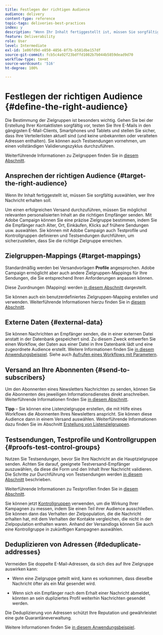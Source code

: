 ```yaml
---
title: Festlegen der richtigen Audience
audience: delivery
content-type: reference
topic-tags: deliveries-best-practices
index: y
description: "Wenn Ihr Inhalt fertiggestellt ist, müssen Sie sorgfältig auswählen, wer Ihre Nachricht erhalten soll."
feature: Deliverability
role: User
level: Intermediate
exl-id: 1e06fd9d-e850-4856-8f7b-b581dbe157df
source-git-commit: fcb5c4a92f23bdffd1082b7b044b5859dead9d70
workflow-type: tm+mt
source-wordcount: '516'
ht-degree: 100%

---
```


# Festlegen der richtigen Audience {#define-the-right-audience}

Die Bestimmung der Zielgruppen ist besonders wichtig. Gehen Sie bei der Erstellung Ihrer Kontaktlisten sorgfältig vor, testen Sie Ihre E-Mails in den gängigsten E-Mail-Clients, Smartphones und Tablets und stellen Sie sicher, dass Ihre Verteilerlisten aktuell sind (und keine unbekannten oder veralteten Adressen enthalten). Sie können auch Testsendungen vornehmen, um einen vollständigen Validierungszyklus durchzuführen.

Weiterführende Informationen zu Zielgruppen finden Sie in [diesem Abschnitt](../../audiences/using/selecting-an-audience-in-a-message.md).

## Ansprechen der richtigen Audience {#target-the-right-audience}

Wenn Ihr Inhalt fertiggestellt ist, müssen Sie sorgfältig auswählen, wer Ihre Nachricht erhalten soll.

Um einen erfolgreichen Versand durchzuführen, müssen Sie möglichst relevanten personalisierten Inhalt an die richtigen Empfänger senden. Mit Adobe Campaign können Sie eine präzise Zielgruppe bestimmen, indem Sie die Empfänger nach Alter, Ort, Einkäufen, Klicks auf frühere Sendungen usw. auswählen. Sie können mit Adobe Campaign auch Testprofile und Kontrollgruppen definieren und Testsendungen durchführen, um sicherzustellen, dass Sie die richtige Zielgruppe erreichen.

## Zielgruppen-Mappings {#target-mappings}

Standardmäßig werden bei Versandvorlagen **Profile** angesprochen. Adobe Campaign ermöglicht aber auch andere Zielgruppen-Mappings für Ihre Sendungen, die Sie entsprechend Ihren Anforderungen anpassen können.

Diese Zuordnungen (Mapping) werden [in diesem Abschnitt](../../automating/using/query.md#targeting-dimensions-and-resources) dargestellt.

Sie können auch ein benutzerdefiniertes Zielgruppen-Mapping erstellen und verwenden. Weiterführende Informationen hierzu finden Sie in [diesem Abschnitt](../../administration/using/target-mappings-in-campaign.md).

## Externe Daten {#external-data}

Sie können Nachrichten an Empfänger senden, die in einer externen Datei anstatt in der Datenbank gespeichert sind. Zu diesem Zweck entwerfen Sie einen Workflow, der Daten aus einer Datei in Ihre Datenbank lädt und eine zugeordnete Audience erstellt. Weitere Informationen finden Sie [in diesem Anwendungsbeispiel](../../automating/using/use-case-calling-workflow.md). Siehe auch [Aufrufen eines Workflows mit Parametern](../../automating/using/calling-a-workflow-with-external-parameters.md).

## Versand an Ihre Abonnenten {#send-to-subscribers}

Um den Abonnenten eines Newsletters Nachrichten zu senden, können Sie die Abonnenten des jeweiligen Informationsdienstes direkt anschreiben. Weiterführende Informationen finden Sie [in diesem Abschnitt](../../audiences/using/about-subscriptions.md).

**Tipp** – Sie können eine Listenzielgruppe erstellen, die mit Hilfe eines Workflows die Abonnenten Ihres Newsletters anspricht. Sie können diese Audience dann in einem Versand auswählen. Weiterführende Informationen dazu finden Sie im Abschnitt [Erstellung von Listenzielgruppen](../../audiences/using/creating-audiences.md#creating-list-audiences).

## Testsendungen, Testprofile und Kontrollgruppen {#proofs-test-control-groups}

Nutzen Sie Testsendungen, bevor Sie Ihre Nachricht an die Hauptzielgruppe senden.
Achten Sie darauf, geeignete Testversand-Empfänger auszuwählen, da diese die Form und den Inhalt Ihrer Nachricht validieren. Die Schritte zur Durchführung von Testsendungen werden [in diesem Abschnitt](../../sending/using/sending-proofs.md) beschrieben.

Weiterführende Informationen zu Testprofilen finden Sie in [diesem Abschnitt](../../audiences/using/managing-test-profiles.md).

Sie können jetzt [Kontrollgruppen](../../sending/using/control-group.md) verwenden, um die Wirkung Ihrer Kampagnen zu messen, indem Sie einen Teil ihrer Audience ausschließen. Sie können dann das Verhalten der Zielpopulation, die die Nachricht erhalten hat, mit dem Verhalten der Kontakte vergleichen, die nicht in der Zielpopulation enthalten waren. Anhand der Versandlogs können Sie auch eine Kontrollgruppe in zukünftigen Kampagnen auswählen.

## Deduplizieren von Adressen {#deduplicate-addresses}

Vermeiden Sie doppelte E-Mail-Adressen, da sich dies auf Ihre Zielgruppe auswirken kann:

* Wenn eine Zielgruppe geteilt wird, kann es vorkommen, dass dieselbe Nachricht öfter als ein Mal gesendet wird.

* Wenn sich ein Empfänger nach dem Erhalt einer Nachricht abmeldet, könnten an sein dupliziertes Profil weiterhin Nachrichten gesendet werden.

Die Deduplizierung von Adressen schützt Ihre Reputation und gewährleistet eine gute Quarantäneverwaltung.

Weitere Informationen finden Sie [in diesem Anwendungsbeispiel](../../automating/using/deduplicating-data-imported-file.md).
